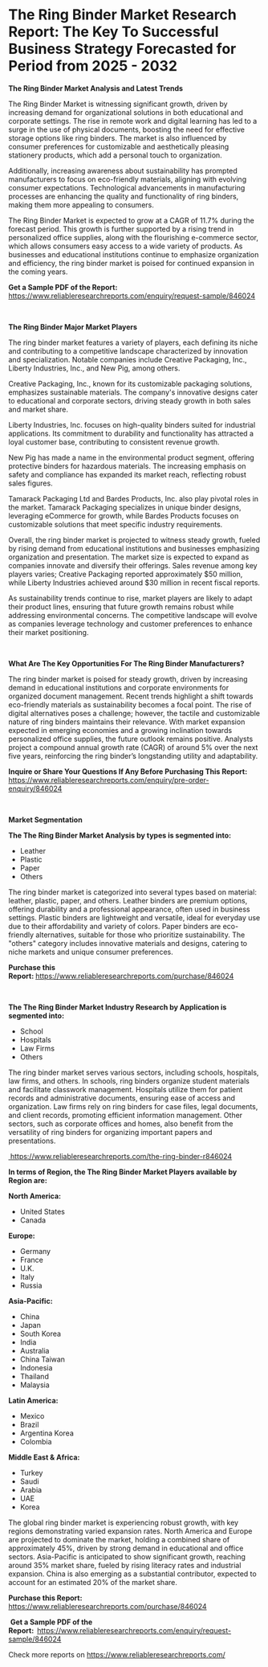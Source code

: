 <p><h1>The Ring Binder Market Research Report: The Key To Successful Business Strategy Forecasted for Period from 2025 - 2032</h1></p><p><strong>The Ring Binder Market Analysis and Latest Trends</strong></p>
<p><p>The Ring Binder Market is witnessing significant growth, driven by increasing demand for organizational solutions in both educational and corporate settings. The rise in remote work and digital learning has led to a surge in the use of physical documents, boosting the need for effective storage options like ring binders. The market is also influenced by consumer preferences for customizable and aesthetically pleasing stationery products, which add a personal touch to organization.</p><p>Additionally, increasing awareness about sustainability has prompted manufacturers to focus on eco-friendly materials, aligning with evolving consumer expectations. Technological advancements in manufacturing processes are enhancing the quality and functionality of ring binders, making them more appealing to consumers.</p><p>The Ring Binder Market is expected to grow at a CAGR of 11.7% during the forecast period. This growth is further supported by a rising trend in personalized office supplies, along with the flourishing e-commerce sector, which allows consumers easy access to a wide variety of products. As businesses and educational institutions continue to emphasize organization and efficiency, the ring binder market is poised for continued expansion in the coming years.</p></p>
<p><strong>Get a Sample PDF of the Report:&nbsp;</strong> <a href="https://www.reliableresearchreports.com/enquiry/request-sample/846024?utm_campaign=2737&utm_medium=2&utm_source=Github&utm_content=ia&utm_term=04042025&utm_id=the-ring-binder">https://www.reliableresearchreports.com/enquiry/request-sample/846024</a></p>
<p>&nbsp;</p>
<p><strong>The Ring Binder Major Market Players</strong></p>
<p><p>The ring binder market features a variety of players, each defining its niche and contributing to a competitive landscape characterized by innovation and specialization. Notable companies include Creative Packaging, Inc., Liberty Industries, Inc., and New Pig, among others.</p><p>Creative Packaging, Inc., known for its customizable packaging solutions, emphasizes sustainable materials. The company's innovative designs cater to educational and corporate sectors, driving steady growth in both sales and market share. </p><p>Liberty Industries, Inc. focuses on high-quality binders suited for industrial applications. Its commitment to durability and functionality has attracted a loyal customer base, contributing to consistent revenue growth. </p><p>New Pig has made a name in the environmental product segment, offering protective binders for hazardous materials. The increasing emphasis on safety and compliance has expanded its market reach, reflecting robust sales figures.</p><p>Tamarack Packaging Ltd and Bardes Products, Inc. also play pivotal roles in the market. Tamarack Packaging specializes in unique binder designs, leveraging eCommerce for growth, while Bardes Products focuses on customizable solutions that meet specific industry requirements.</p><p>Overall, the ring binder market is projected to witness steady growth, fueled by rising demand from educational institutions and businesses emphasizing organization and presentation. The market size is expected to expand as companies innovate and diversify their offerings. Sales revenue among key players varies; Creative Packaging reported approximately $50 million, while Liberty Industries achieved around $30 million in recent fiscal reports.</p><p>As sustainability trends continue to rise, market players are likely to adapt their product lines, ensuring that future growth remains robust while addressing environmental concerns. The competitive landscape will evolve as companies leverage technology and customer preferences to enhance their market positioning.</p></p>
<p>&nbsp;</p>
<p><strong>What Are The Key Opportunities For The Ring Binder Manufacturers?</strong></p>
<p><p>The ring binder market is poised for steady growth, driven by increasing demand in educational institutions and corporate environments for organized document management. Recent trends highlight a shift towards eco-friendly materials as sustainability becomes a focal point. The rise of digital alternatives poses a challenge; however, the tactile and customizable nature of ring binders maintains their relevance. With market expansion expected in emerging economies and a growing inclination towards personalized office supplies, the future outlook remains positive. Analysts project a compound annual growth rate (CAGR) of around 5% over the next five years, reinforcing the ring binder’s longstanding utility and adaptability.</p></p>
<p><strong>Inquire or Share Your Questions If Any Before Purchasing This Report:</strong> <a href="https://www.reliableresearchreports.com/enquiry/pre-order-enquiry/846024?utm_campaign=2737&utm_medium=2&utm_source=Github&utm_content=ia&utm_term=04042025&utm_id=the-ring-binder">https://www.reliableresearchreports.com/enquiry/pre-order-enquiry/846024</a></p>
<p>&nbsp;</p>
<p><strong>Market Segmentation</strong></p>
<p><strong>The The Ring Binder Market Analysis by types is segmented into:</strong></p>
<p><ul><li>Leather</li><li>Plastic</li><li>Paper</li><li>Others</li></ul></p>
<p><p>The ring binder market is categorized into several types based on material: leather, plastic, paper, and others. Leather binders are premium options, offering durability and a professional appearance, often used in business settings. Plastic binders are lightweight and versatile, ideal for everyday use due to their affordability and variety of colors. Paper binders are eco-friendly alternatives, suitable for those who prioritize sustainability. The "others" category includes innovative materials and designs, catering to niche markets and unique consumer preferences.</p></p>
<p><strong>Purchase this Report:&nbsp;</strong><a href="https://www.reliableresearchreports.com/purchase/846024?utm_campaign=2737&utm_medium=2&utm_source=Github&utm_content=ia&utm_term=04042025&utm_id=the-ring-binder">https://www.reliableresearchreports.com/purchase/846024</a></p>
<p>&nbsp;</p>
<p><strong>The The Ring Binder Market Industry Research by Application is segmented into:</strong></p>
<p><ul><li>School</li><li>Hospitals</li><li>Law Firms</li><li>Others</li></ul></p>
<p><p>The ring binder market serves various sectors, including schools, hospitals, law firms, and others. In schools, ring binders organize student materials and facilitate classwork management. Hospitals utilize them for patient records and administrative documents, ensuring ease of access and organization. Law firms rely on ring binders for case files, legal documents, and client records, promoting efficient information management. Other sectors, such as corporate offices and homes, also benefit from the versatility of ring binders for organizing important papers and presentations.</p></p>
<p><a href="https://www.reliableresearchreports.com/the-ring-binder-r846024?utm_campaign=2737&utm_medium=2&utm_source=Github&utm_content=ia&utm_term=04042025&utm_id=the-ring-binder">&nbsp;https://www.reliableresearchreports.com/the-ring-binder-r846024</a></p>
<p><strong>In terms of Region, the The Ring Binder Market Players available by Region are:</strong></p>
<p>
    <p> <strong> North America: </strong>
        <ul>
            <li>United States</li>
            <li>Canada</li>
        </ul>
        </p> 
    <p> <strong> Europe: </strong>
        <ul>
            <li>Germany</li>
            <li>France</li>
            <li>U.K.</li>
            <li>Italy</li>
            <li>Russia</li>
        </ul>
        </p> 
    <p> <strong> Asia-Pacific: </strong>
        <ul>
            <li>China</li>
            <li>Japan</li>
            <li>South Korea</li>
            <li>India</li>
            <li>Australia</li>
            <li>China Taiwan</li>
            <li>Indonesia</li>
            <li>Thailand</li>
            <li>Malaysia</li>
        </ul>
        </p> 
    <p> <strong> Latin America: </strong>
        <ul>
            <li>Mexico</li>
            <li>Brazil</li>
            <li>Argentina Korea</li>
            <li>Colombia</li>
        </ul>
        </p> 
    <p> <strong> Middle East & Africa: </strong>
        <ul>
            <li>Turkey</li>
            <li>Saudi</li>
            <li>Arabia</li>
            <li>UAE</li>
            <li>Korea</li>
        </ul>
    </p>
    </p>
<p><p>The global ring binder market is experiencing robust growth, with key regions demonstrating varied expansion rates. North America and Europe are projected to dominate the market, holding a combined share of approximately 45%, driven by strong demand in educational and office sectors. Asia-Pacific is anticipated to show significant growth, reaching around 35% market share, fueled by rising literacy rates and industrial expansion. China is also emerging as a substantial contributor, expected to account for an estimated 20% of the market share.</p></p>
<p><strong>Purchase this Report: </strong><a href="https://www.reliableresearchreports.com/purchase/846024?utm_campaign=2737&utm_medium=2&utm_source=Github&utm_content=ia&utm_term=04042025&utm_id=the-ring-binder">https://www.reliableresearchreports.com/purchase/846024</a></p>
<p>&nbsp;<strong>Get a Sample PDF of the Report:&nbsp;&nbsp;</strong><a href="https://www.reliableresearchreports.com/enquiry/request-sample/846024?utm_campaign=2737&utm_medium=2&utm_source=Github&utm_content=ia&utm_term=04042025&utm_id=the-ring-binder">https://www.reliableresearchreports.com/enquiry/request-sample/846024</a></p>
<p><strong></strong></p>
<p>Check more reports on <a href="https://www.reliableresearchreports.com/?utm_campaign=2737&utm_medium=2&utm_source=Github&utm_content=ia&utm_term=04042025&utm_id=the-ring-binder">https://www.reliableresearchreports.com/</a></p>